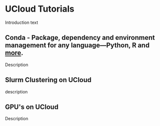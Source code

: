 # UCloud Tutorials

Introduction text


## Conda - Package, dependency and environment management for any language—Python, R and [more](https://docs.conda.io/en/latest/).
Description

## Slurm Clustering on UCloud 

description

## GPU's on UCloud 

Description

